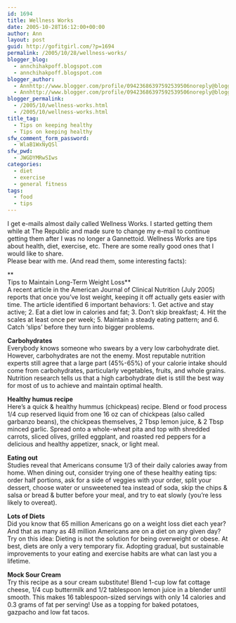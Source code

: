 ```yaml
---
id: 1694
title: Wellness Works
date: 2005-10-28T16:12:00+00:00
author: Ann
layout: post
guid: http://gofitgirl.com/?p=1694
permalink: /2005/10/28/wellness-works/
blogger_blog:
  - annchihakpoff.blogspot.com
  - annchihakpoff.blogspot.com
blogger_author:
  - Annhttp://www.blogger.com/profile/09423686397592539506noreply@blogger.com
  - Annhttp://www.blogger.com/profile/09423686397592539506noreply@blogger.com
blogger_permalink:
  - /2005/10/wellness-works.html
  - /2005/10/wellness-works.html
title_tag:
  - Tips on keeping healthy
  - Tips on keeping healthy
sfw_comment_form_password:
  - WlaB1WxNyQSl
sfw_pwd:
  - JWGDYMRwSIws
categories:
  - diet
  - exercise
  - general fitness
tags:
  - food
  - tips
---
```

I get e-mails almost daily called Wellness Works. I started getting them while at The Republic and made sure to change my e-mail to continue getting them after I was no longer a Gannettoid. Wellness Works are tips about health, diet, exercise, etc. There are some really good ones that I would like to share.  
Please bear with me. (And read them, some interesting facts):

**  
Tips to Maintain Long-Term Weight Loss**  
A recent article in the American Journal of Clinical Nutrition (July 2005) reports that once you&#8217;ve lost weight, keeping it off actually gets easier with time. The article identified 6 important behaviors: 1. Get active and stay active; 2. Eat a diet low in calories and fat; 3. Don&#8217;t skip breakfast; 4. Hit the scales at least once per week; 5. Maintain a steady eating pattern; and 6. Catch &#8216;slips&#8217; before they turn into bigger problems.

**Carbohydrates**  
Everybody knows someone who swears by a very low carbohydrate diet. However, carbohydrates are not the enemy. Most reputable nutrition experts still agree that a large part (45%-65%) of your calorie intake should come from carbohydrates, particularly vegetables, fruits, and whole grains. Nutrition research tells us that a high carbohydrate diet is still the best way for most of us to achieve and maintain optimal health.

**Healthy humus recipe**  
Here&#8217;s a quick & healthy hummus (chickpeas) recipe. Blend or food process 1/4 cup reserved liquid from one 16 oz can of chickpeas (also called garbanzo beans), the chickpeas themselves, 2 Tbsp lemon juice, & 2 Tbsp minced garlic. Spread onto a whole-wheat pita and top with shredded carrots, sliced olives, grilled eggplant, and roasted red peppers for a delicious and healthy appetizer, snack, or light meal.

**Eating out**  
Studies reveal that Americans consume 1/3 of their daily calories away from home. When dining out, consider trying one of these healthy eating tips: order half portions, ask for a side of veggies with your order, split your dessert, choose water or unsweetened tea instead of soda, skip the chips & salsa or bread & butter before your meal, and try to eat slowly (you&#8217;re less likely to overeat).

**Lots of Diets**  
Did you know that 65 million Americans go on a weight loss diet each year? And that as many as 48 million Americans are on a diet on any given day? Try on this idea: Dieting is not the solution for being overweight or obese. At best, diets are only a very temporary fix. Adopting gradual, but sustainable improvements to your eating and exercise habits are what can last you a lifetime.

**Mock Sour Cream**  
Try this recipe as a sour cream substitute! Blend 1-cup low fat cottage cheese, 1/4 cup buttermilk and 1/2 tablespoon lemon juice in a blender until smooth. This makes 16 tablespoon-sized servings with only 14 calories and 0.3 grams of fat per serving! Use as a topping for baked potatoes, gazpacho and low fat tacos.